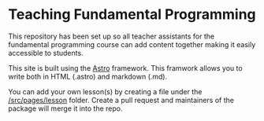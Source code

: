 # Teaching Fundamental Programming

This repository has been set up so all teacher assistants for the fundamental programming course can add content together making it easily accessible to students. 

This site is built using the [Astro](https://astro.build/) framework. This framwork allows you to write both in HTML (.astro) and markdown (.md). 

You can add your own lesson(s) by creating a file under the [/src/pages/lesson](/src/pages/lesson) folder. Create a pull request and maintainers of the package will merge it into the repo. 
